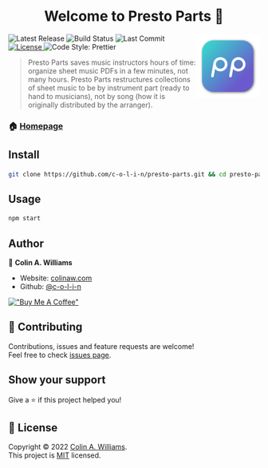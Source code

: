 <h1 align="center">Welcome to Presto Parts 🎺</h1>
<img alt="Presto Parts Logo" width="128" height="128" align="right" src="app-icons/app-icon.iconset/icon_256x256.png" />
<p>
  <img alt="Latest Release" src="https://img.shields.io/github/v/release/c-o-l-i-n/presto-parts?include_prereleases&label=latest%20release">
  <img alt="Build Status" src="https://img.shields.io/github/workflow/status/c-o-l-i-n/presto-parts/Build/main">
  <img alt="Last Commit" src="https://img.shields.io/github/last-commit/c-o-l-i-n/presto-parts">
  <a href="LICENSE" target="_blank">
    <img alt="License" src="https://img.shields.io/github/license/c-o-l-i-n/presto-parts">
  </a>
  <img alt="Code Style: Prettier" src="https://img.shields.io/badge/code_style-prettier-6a5acd.svg"></a>
</p>

> Presto Parts saves music instructors hours of time: organize sheet music PDFs
> in a few minutes, not many hours. Presto Parts restructures collections of
> sheet music to be by instrument part (ready to hand to musicians), not by song
> (how it is originally distributed by the arranger).

### 🏠 [Homepage](https://prestoparts.org)

## Install

```sh
git clone https://github.com/c-o-l-i-n/presto-parts.git && cd presto-parts && npm install
```

## Usage

```sh
npm start
```

## Author

👤 **Colin A. Williams**

- Website: [colinaw.com](https://colinaw.com)
- Github: [@c-o-l-i-n](https://github.com/c-o-l-i-n)

[!["Buy Me A Coffee"](https://www.buymeacoffee.com/assets/img/custom_images/orange_img.png)](https://www.buymeacoffee.com/colinw)

## 🤝 Contributing

Contributions, issues and feature requests are welcome!<br />Feel free to check
[issues page](https://github.com/c-o-l-i-n/presto-parts/issues).

## Show your support

Give a ⭐️ if this project helped you!

## 📝 License

Copyright © 2022 [Colin A. Williams](https://github.com/c-o-l-i-n).<br /> This
project is [MIT](https://github.com/c-o-l-i-n/presto-parts/blob/main/LICENSE)
licensed.
